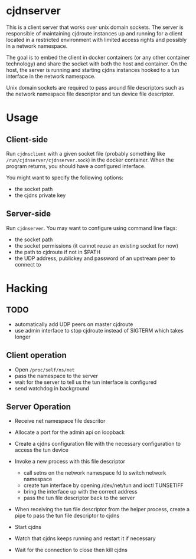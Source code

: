 cjdnserver
==========

This is a client server that works over unix domain sockets. The server is
responsible of maintaining cjdroute instances up and running for a client
located in a restricted environment with limited access rights and possibly in a
network namespace.

The goal is to embed the client in docker containers (or any other container
technology) and share the socket with both the host and container. On the host,
the server is running and starting cjdns instances hooked to a tun interface in
the network namespace.

Unix domain sockets are required to pass around file descriptors such as the
network namespace file descriptor and tun device file descriptor.


Usage
=====

Client-side
-----------

Run `cjdnsclient` with a given socket file (probably something like
`/run/cjdnserver/cjdnserver.sock`) in the docker container. When the program
returns, you should have a configured interface.

You might want to specify the following options:

- the socket path
- the cjdns private key

Server-side
-----------

Run `cjdnserver`. You may want to configure using command line flags:

- the socket path
- the socket permissions (it cannot reuse an existing socket for now)
- the path to cjdroute if not in $PATH
- the UDP address, publickey and password of an upstream peer to connect to

Hacking
=======

TODO
----

- automatically add UDP peers on master cjdroute
- use admin interface to stop cjdroute instead of SIGTERM which takes longer

Client operation
----------------

- Open `/proc/self/ns/net`
- pass the namespace to the server
- wait for the server to tell us the tun interface is configured
- send watchdog in background

Server Operation
----------------

- Receive net namespace file descritor
- Allocate a port for the admin api on loopback
- Create a cjdns configuration file with the necessary configuration to access
  the tun device
- Invoke a new process with this file descriptor

    - call setns on the network namespace fd to switch network namespace
    - create tun interface by opening /dev/net/tun and ioctl TUNSETIFF
    - bring the interface up with the correct address
    - pass the tun file descriptor back to the server

- When receiving the tun file descriptor from the helper process, create a pipe
  to pass the tun file descriptor to cjdns
- Start cjdns
- Watch that cjdns keeps running and restart it if necessary
- Wait for the connection to close then kill cjdns
